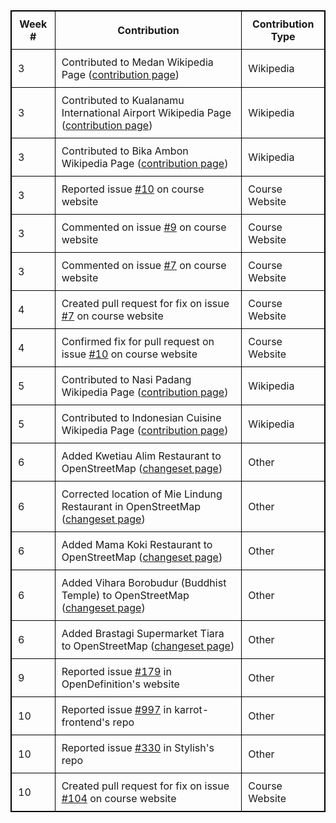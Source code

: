 |**Week #**|**Contribution**|**Contribution Type**|
|----------|----------------|---------------------|
|3|Contributed to Medan Wikipedia Page ([contribution page](https://en.wikipedia.org/wiki/Special:Contributions/Ravenclaw14))|Wikipedia|
|3|Contributed to Kualanamu International Airport Wikipedia Page ([contribution page](https://en.wikipedia.org/wiki/Special:Contributions/Ravenclaw14))|Wikipedia|
|3|Contributed to Bika Ambon Wikipedia Page ([contribution page](https://en.wikipedia.org/wiki/Special:Contributions/Ravenclaw14))|Wikipedia|
|3|Reported issue [#10](https://github.com/joannakl/cs480_s18/issues/10) on course website|Course Website|
|3|Commented on issue [#9](https://github.com/joannakl/cs480_s18/issues/9) on course website|Course Website|
|3|Commented on issue [#7](https://github.com/joannakl/cs480_s18/issues/7) on course website|Course Website|
|4|Created pull request for fix on issue [#7](https://github.com/joannakl/cs480_s18/pull/52) on course website|Course Website|
|4|Confirmed fix for pull request on issue [#10](https://github.com/joannakl/cs480_s18/pull/68) on course website|Course Website|
|5|Contributed to Nasi Padang Wikipedia Page ([contribution page](https://en.wikipedia.org/wiki/Special:Contributions/Ravenclaw14))|Wikipedia|
|5|Contributed to Indonesian Cuisine Wikipedia Page ([contribution page](https://en.wikipedia.org/wiki/Special:Contributions/Ravenclaw14))|Wikipedia|
|6|Added Kwetiau Alim Restaurant to OpenStreetMap ([changeset page](https://www.openstreetmap.org/user/ravenclaw14/history))|Other|
|6|Corrected location of Mie Lindung Restaurant in OpenStreetMap ([changeset page](https://www.openstreetmap.org/user/ravenclaw14/history))|Other|
|6|Added Mama Koki Restaurant to OpenStreetMap ([changeset page](https://www.openstreetmap.org/user/ravenclaw14/history))|Other|
|6|Added Vihara Borobudur (Buddhist Temple) to OpenStreetMap ([changeset page](https://www.openstreetmap.org/user/ravenclaw14/history))|Other|
|6|Added Brastagi Supermarket Tiara to OpenStreetMap ([changeset page](https://www.openstreetmap.org/user/ravenclaw14/history))|Other|
|9|Reported issue [#179](https://github.com/okfn/opendefinition/issues/179) in OpenDefinition's website|Other|
|10|Reported issue [#997](https://github.com/yunity/karrot-frontend/issues/997) in karrot-frontend's repo|Other|
|10|Reported issue [#330](https://github.com/stylish-userstyles/stylish/issues/330) in Stylish's repo|Other|
|10|Created pull request for fix on issue [#104](https://github.com/joannakl/cs480_s18/pull/107) on course website|Course Website|

<style>
    table {
        border-collapse:collapse;
        border: 1px solid black;
    }
    th, td {
        border: 1px solid black;
        padding: 10px;
    }
</style>
